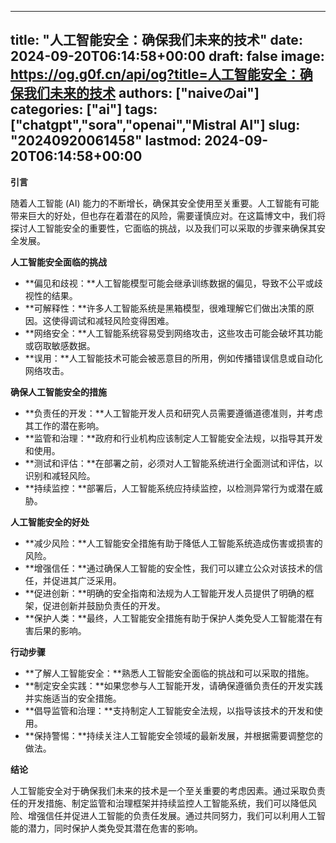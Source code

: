 
---
title: "人工智能安全：确保我们未来的技术"
date: 2024-09-20T06:14:58+00:00
draft: false
image: https://og.g0f.cn/api/og?title=人工智能安全：确保我们未来的技术
authors: ["naiveのai"]
categories: ["ai"]
tags: ["chatgpt","sora","openai","Mistral AI"]
slug: "20240920061458"
lastmod: 2024-09-20T06:14:58+00:00
---
**引言**

随着人工智能 (AI) 能力的不断增长，确保其安全使用至关重要。人工智能有可能带来巨大的好处，但也存在着潜在的风险，需要谨慎应对。在这篇博文中，我们将探讨人工智能安全的重要性，它面临的挑战，以及我们可以采取的步骤来确保其安全发展。

**人工智能安全面临的挑战**

* **偏见和歧视：**人工智能模型可能会继承训练数据的偏见，导致不公平或歧视性的结果。
* **可解释性：**许多人工智能系统是黑箱模型，很难理解它们做出决策的原因。这使得调试和减轻风险变得困难。
* **网络安全：**人工智能系统容易受到网络攻击，这些攻击可能会破坏其功能或窃取敏感数据。
* **误用：**人工智能技术可能会被恶意目的所用，例如传播错误信息或自动化网络攻击。

**确保人工智能安全的措施**

* **负责任的开发：**人工智能开发人员和研究人员需要遵循道德准则，并考虑其工作的潜在影响。
* **监管和治理：**政府和行业机构应该制定人工智能安全法规，以指导其开发和使用。
* **测试和评估：**在部署之前，必须对人工智能系统进行全面测试和评估，以识别和减轻风险。
* **持续监控：**部署后，人工智能系统应持续监控，以检测异常行为或潜在威胁。

**人工智能安全的好处**

* **减少风险：**人工智能安全措施有助于降低人工智能系统造成伤害或损害的风险。
* **增强信任：**通过确保人工智能的安全性，我们可以建立公众对该技术的信任，并促进其广泛采用。
* **促进创新：**明确的安全指南和法规为人工智能开发人员提供了明确的框架，促进创新并鼓励负责任的开发。
* **保护人类：**最终，人工智能安全措施有助于保护人类免受人工智能潜在有害后果的影响。

**行动步骤**

* **了解人工智能安全：**熟悉人工智能安全面临的挑战和可以采取的措施。
* **制定安全实践：**如果您参与人工智能开发，请确保遵循负责任的开发实践并实施适当的安全措施。
* **倡导监管和治理：**支持制定人工智能安全法规，以指导该技术的开发和使用。
* **保持警惕：**持续关注人工智能安全领域的最新发展，并根据需要调整您的做法。

**结论**

人工智能安全对于确保我们未来的技术是一个至关重要的考虑因素。通过采取负责任的开发措施、制定监管和治理框架并持续监控人工智能系统，我们可以降低风险、增强信任并促进人工智能的负责任发展。通过共同努力，我们可以利用人工智能的潜力，同时保护人类免受其潜在危害的影响。